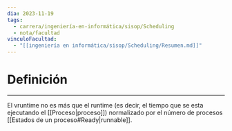 ```yaml
---
dia: 2023-11-19
tags:
  - carrera/ingeniería-en-informática/sisop/Scheduling
  - nota/facultad
vinculoFacultad:
  - "[[ingeniería en informática/sisop/Scheduling/Resumen.md]]"
---
```

# Definición
---
El vruntime no es más que el runtime (es decir, el tiempo que se esta ejecutando el [[Proceso|proceso]]) normalizado por el número de procesos [[Estados de un proceso#Ready|runnable]].